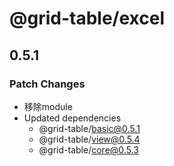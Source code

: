 # @grid-table/excel

## 0.5.1

### Patch Changes

- 移除module
- Updated dependencies
  - @grid-table/basic@0.5.1
  - @grid-table/view@0.5.4
  - @grid-table/core@0.5.3

